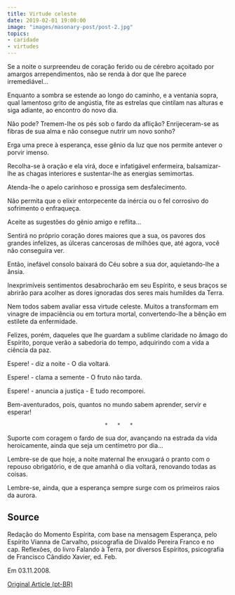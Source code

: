 ```yaml
---
title: Virtude celeste
date: 2019-02-01 19:00:00
image: "images/masonary-post/post-2.jpg"
topics: 
- caridade
- virtudes
---
```



Se a noite o surpreendeu de coração ferido ou de cérebro açoitado por amargos
arrependimentos, não se renda à dor que lhe parece irremediável...

Enquanto a sombra se estende ao longo do caminho, e a ventania sopra, qual
lamentoso grito de angústia, fite as estrelas que cintilam nas alturas e siga
adiante, ao encontro do novo dia.

Não pode? Tremem-lhe os pés sob o fardo da aflição? Enrijeceram-se as fibras de
sua alma e não consegue nutrir um novo sonho?

Erga uma prece à esperança, esse gênio da luz que nos permite antever o porvir
imenso.

Recolha-se à oração e ela virá, doce e infatigável enfermeira, balsamizar-lhe
as chagas interiores e sustentar-lhe as energias semimortas.

Atenda-lhe o apelo carinhoso e prossiga sem desfalecimento.

Não permita que o elixir entorpecente da inércia ou o fel corrosivo do
sofrimento o enfraqueça.

Aceite as sugestões do gênio amigo e reflita...

Sentirá no próprio coração dores maiores que a sua, os pavores dos grandes
infelizes, as úlceras cancerosas de milhões que, até agora, você não conseguira
ver.

Então, inefável consolo baixará do Céu sobre a sua dor, aquietando-lhe a ânsia.

Inexprimíveis sentimentos desabrocharão em seu Espírito, e seus braços se
abrirão para acolher as dores ignoradas dos seres mais humildes da Terra.

Nem todos sabem avaliar essa virtude celeste. Muitos a transformam em vinagre
de impaciência ou em tortura mortal, convertendo-lhe a bênção em estilete da
enfermidade.

Felizes, porém, daqueles que lhe guardam a sublime claridade no âmago do
Espírito, porque verão a sabedoria do tempo, adquirindo com a vida a ciência da
paz.

Espere! - diz a noite - O dia voltará.

Espere! - clama a semente - O fruto não tarda.

Espere! - anuncia a justiça - E tudo recomporei.

Bem-aventurados, pois, quantos no mundo sabem aprender, servir e esperar!

                                   *   *   *

Suporte com coragem o fardo de sua dor, avançando na estrada da vida
heroicamente, ainda que seja um centímetro por dia...

Lembre-se de que hoje, a noite maternal lhe enxugará o pranto com o repouso
obrigatório, e de que amanhã o dia voltará, renovando todas as coisas.

Lembre-se, ainda, que a esperança sempre surge com os primeiros raios da
aurora.

## Source
Redação do Momento Espírita, com base na mensagem
Esperança, pelo Espírito Vianna de Carvalho, psicografia
de Divaldo Pereira Franco e no cap. Reflexões, do livro
Falando à Terra, por diversos Espíritos, psicografia
de Francisco Cândido Xavier, ed. Feb.

Em 03.11.2008.

[Original Article (pt-BR)](http://www.momento.com.br/pt/ler_texto.php?id=2023)
